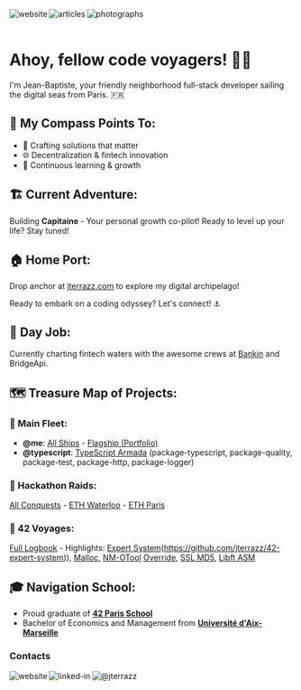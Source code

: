 [<img align="left" alt="website" src="https://img.shields.io/badge/website-%23eaecf0.svg?&style=for-the-badge" />](https://jterrazz.com)
[<img align="left" alt="articles" src="https://img.shields.io/badge/articles-%2390e175.svg?&style=for-the-badge&logoColor=white" />](https://jterrazz.com/link/articles)
[<img align="left" alt="photographs" src="https://img.shields.io/badge/photographs-%23eaecf0.svg?&style=for-the-badge" />](https://jterrazz.com/link/photographs)
</br></br>

# Ahoy, fellow code voyagers! 🏴‍☠️

I'm Jean-Baptiste, your friendly neighborhood full-stack developer sailing the digital seas from Paris. 🇫🇷

## 🧭 My Compass Points To:
- 🚀 Crafting solutions that matter
- 🌐 Decentralization & fintech innovation
- 🧠 Continuous learning & growth

## 🏗️ Current Adventure:
Building **Capitaine** - Your personal growth co-pilot! Ready to level up your life? Stay tuned! 

## 🏠 Home Port:
Drop anchor at [jterrazz.com](https://jterrazz.com) to explore my digital archipelago!

Ready to embark on a coding odyssey? Let's connect! ⚓

## 🌟 Day Job:
Currently charting fintech waters with the awesome crews at [Bankin](https://bankin.com) and BridgeApi.

## 🗺️ Treasure Map of Projects:

### 📘 Main Fleet:
- **@me**: [All Ships](https://github.com/stars/jterrazz/lists/jterrazz) - [Flagship (Portfolio)](https://github.com/jterrazz/jterrazz-web)
- **@typescript**: [TypeScript Armada](https://github.com/jterrazz?tab=repositories&q=package-typescript&type=&language=&sort=) (package-typescript, package-quality, package-test, package-http, package-logger)

### 📙 Hackathon Raids:
[All Conquests](https://github.com/stars/jterrazz/lists/hackathons) - [ETH Waterloo](https://github.com/jterrazz/hackathons.ethwaterloo-defi-dy) - [ETH Paris](https://github.com/jterrazz/hackathons.ethparis-collective)

### 📕 42 Voyages:
[Full Logbook](https://github.com/stars/jterrazz/lists/42) - Highlights: [Expert System](https://github.com/jterrazz/42-docker-devstation)(https://github.com/jterrazz/42-expert-system)), [Malloc](https://github.com/jterrazz/42-malloc), [NM-OTool](https://github.com/jterrazz/42-nm-otool) [Override](https://github.com/jterrazz/42-override), [SSL MD5](https://github.com/jterrazz/42-ssl-md5), [Libft ASM](https://github.com/jterrazz/42-libft-asm)

## 🎓 Navigation School:
- Proud graduate of [**42 Paris School**](https://www.42.fr/)
- Bachelor of Economics and Management from [**Université d'Aix-Marseille**](https://feg.univ-amu.fr/)

### Contacts

[<img align="left" alt="website" src="https://img.shields.io/badge/website-%23eaecf0.svg?&style=for-the-badge" />](https://jterrazz.com)
[<img align="left" alt="linked-in" src="https://img.shields.io/badge/linkedin-%232B59C3.svg?&style=for-the-badge&logo=linkedin&logoColor=white" />](https://www.linkedin.com/in/jterrazz)
[<img align="left" alt="@jterrazz" src="https://img.shields.io/badge/@jterrazz-%232B59C3.svg?&style=for-the-badge&logo=x&logoColor=white" />](https://twitter.com/j_terrazz)
